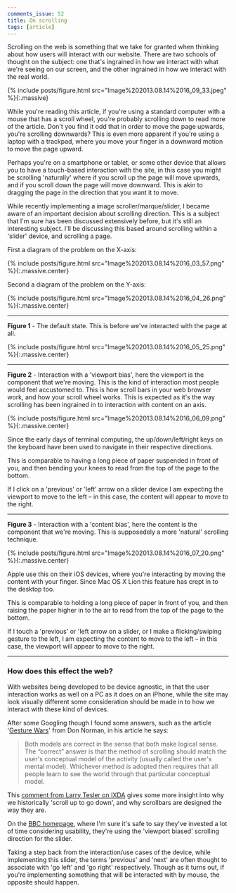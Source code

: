 ```yaml
---
comments_issue: 52
title: On scrolling
tags: [article]
---
```

Scrolling on the web is something that we take for granted when thinking about how users will interact with our website. There are two schools of thought on the subject: one that's ingrained in how we interact with what we're seeing on our screen, and the other ingrained in how we interact with the real world.

<!-- more -->

{% include posts/figure.html src="Image%202013.08.14%2016_09_33.jpeg" %}{:.massive}

While you're reading this article, if you're using a standard computer with a mouse that has a scroll wheel, you're probably scrolling down to read more of the article. Don't you find it odd that in order to move the page upwards, you're scrolling downwards? This is even more apparent if you're using a laptop with a trackpad, where you move your finger in a downward motion to move the page upward.

Perhaps you're on a smartphone or tablet, or some other device that allows you to have a touch-based interaction with the site, in this case you might be scrolling 'naturally' where if you scroll up the page will move upwards, and if you scroll down the page will move downward. This is akin to dragging the page in the direction that you want it to move.

While recently implementing a image scroller/marque/slider, I became aware of an important decision about scrolling direction. This is a subject that I'm sure has been discussed extensively before, but it's still an interesting subject. I'll be discussing this based around scrolling within a 'slider' device, and scrolling a page.

First a diagram of the problem on the X-axis:

{% include posts/figure.html src="Image%202013.08.14%2016_03_57.png" %}{:.massive.center}

Second a diagram of the problem on the Y-axis:

{% include posts/figure.html src="Image%202013.08.14%2016_04_26.png" %}{:.massive.center}

---

**Figure 1** - The default state. This is before we've interacted with the page at all.

{% include posts/figure.html src="Image%202013.08.14%2016_05_25.png" %}{:.massive.center}

---

**Figure 2** - Interaction with a 'viewport bias', here the viewport is the component that we're moving. This is the kind of interaction most people would feel accustomed to. This is how scroll bars in your web browser work, and how your scroll wheel works. This is expected as it's the way scrolling has been ingrained in to interaction with content on an axis.

{% include posts/figure.html src="Image%202013.08.14%2016_06_09.png" %}{:.massive.center}

Since the early days of terminal computing, the up/down/left/right keys on the keyboard have been used to navigate in their respective directions.

This is comparable to having a long piece of paper suspended in front of you, and then bending your knees to read from the top of the page to the bottom.

If I click on a 'previous' or 'left' arrow on a slider device I am expecting the viewport to move to the left – in this case, the content will appear to move to the right.

---

**Figure 3** - Interaction with a 'content bias', here the content is the component that we're moving. This is supposedely a more 'natural' scrolling technique.

{% include posts/figure.html src="Image%202013.08.14%2016_07_20.png" %}{:.massive.center}

Apple use this on their iOS devices, where you're interacting by moving the content with your finger. Since Mac OS X Lion this feature has crept in to the desktop too.

This is comparable to holding a long piece of paper in front of you, and then raising the paper higher in to the air to read from the top of the page to the bottom.

If I touch a 'previous' or 'left arrow on a slider, or I make a flicking/swiping gesture to the left, I am expecting the content to move to the left – in this case, the viewport will appear to move to the right.

---

### How does this effect the web?

With websites being developed to be device agnostic, in that the user interaction works as well on a PC as it does on an iPhone, while the site may look visually different some consideration should be made in to how we interact with these kind of devices.

After some Googling though I found some answers, such as the article '[Gesture Wars](http://www.core77.com/blog/columns/gesture_wars_20272.asp)' from Don Norman, in his article he says:

> Both models are correct in the sense that both make logical sense. The “correct” answer is that the method of scrolling should match the user's conceptual model of the activity (usually called the user's mental model). Whichever method is adopted then requires that all people learn to see the world through that particular conceptual model.

This [comment from Larry Tesler on IXDA](http://www.ixda.org/node/30565#comment-82659) gives some more insight into why we historically 'scroll up to go down', and why scrollbars are designed the way they are.

On the [BBC homepage](http://bbc.co.uk/), where I'm sure it's safe to say they've invested a lot of time considering usability, they're using the 'viewport biased' scrolling direction for the slider.

Taking a step back from the interaction/use cases of the device, while implementing this slider, the terms 'previous' and 'next' are often thought to associate with 'go left' and 'go right' respectively. Though as it turns out, if you're implementing something that will be interacted with by mouse, the opposite should happen.
